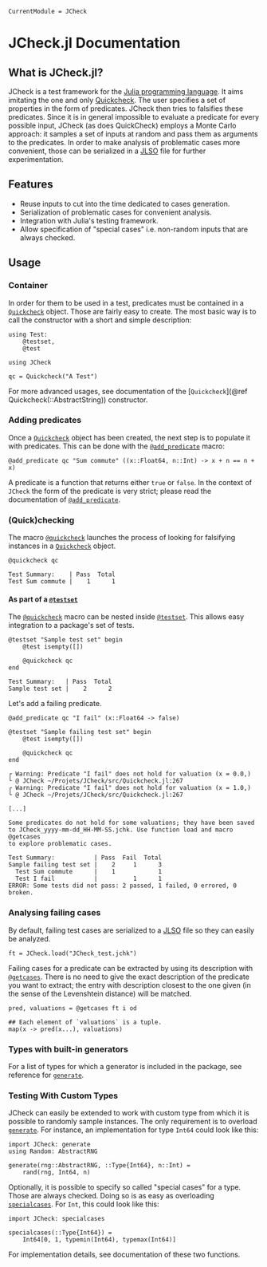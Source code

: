 ```@meta
CurrentModule = JCheck
```

# JCheck.jl Documentation

## What is JCheck.jl?
JCheck is a test framework for the [Julia programming
language](https://julialang.org/). It aims imitating the one and only
[Quickcheck](https://github.com/nick8325/quickcheck). The user
specifies a set of properties in the form of predicates. JCheck then
tries to falsifies these predicates. Since it is in general impossible
to evaluate a predicate for every possible input, JCheck (as does
QuickCheck) employs a Monte Carlo approach: it samples a set of inputs
at random and pass them as arguments to the predicates. In order to
make analysis of problematic cases more convenient, those can be
serialized in a [JLSO](https://github.com/invenia/JLSO.jl) file for
further experimentation.

## Features
- Reuse inputs to cut into the time dedicated to cases generation.
- Serialization of problematic cases for convenient analysis.
- Integration with Julia's testing framework.
- Allow specification of "special cases" i.e. non-random inputs that
  are always checked.

## Usage
### Container
In order for them to be used in a test, predicates must be contained
in a [`Quickcheck`](@ref) object. Those are fairly easy to create. The
most basic way is to call the constructor with a short and simple
description:

``` @setup example_index
using Test:
    @testset,
    @test

using JCheck
```

``` @example example_index
qc = Quickcheck("A Test")
```

For more advanced usages, see documentation of the [`Quickcheck`](@ref
Quickcheck(::AbstractString)) constructor.

### Adding predicates
Once a [`Quickcheck`](@ref) object has been created, the next step is
to populate it with predicates. This can be done with the
[`@add_predicate`](@ref) macro:

``` @example example_index
@add_predicate qc "Sum commute" ((x::Float64, n::Int) -> x + n == n + x)
```

A predicate is a function that returns either `true` or `false`. In
the context of `JCheck` the form of the predicate is very strict;
please read the documentation of [`@add_predicate`](@ref).

### (Quick)checking
The macro [`@quickcheck`](@ref) launches the process of looking for
falsifying instances in a [`Quickcheck`](@ref) object.

``` @jldoctest
@quickcheck qc

Test Summary:    | Pass  Total
Test Sum commute |    1      1
```

#### As part of a [`@testset`](https://docs.julialang.org/en/v1/stdlib/Test/#Test.@testset)
The [`@quickcheck`](@ref) macro can be nested inside
[`@testset`](https://docs.julialang.org/en/v1/stdlib/Test/#Test.@testset).
This allows easy integration to a package's set of tests.

``` @jldoctest
@testset "Sample test set" begin
    @test isempty([])

    @quickcheck qc
end

Test Summary:   | Pass  Total
Sample test set |    2      2
```

Let's add a failing predicate.

``` @jldoctest example_index
@add_predicate qc "I fail" (x::Float64 -> false)

@testset "Sample failing test set" begin
    @test isempty([])

    @quickcheck qc
end

┌ Warning: Predicate "I fail" does not hold for valuation (x = 0.0,)
└ @ JCheck ~/Projets/JCheck/src/Quickcheck.jl:267
┌ Warning: Predicate "I fail" does not hold for valuation (x = 1.0,)
└ @ JCheck ~/Projets/JCheck/src/Quickcheck.jl:267

[...]

Some predicates do not hold for some valuations; they have been saved
to JCheck_yyyy-mm-dd_HH-MM-SS.jchk. Use function load and macro @getcases
to explore problematic cases.

Test Summary:           | Pass  Fail  Total
Sample failing test set |    2     1      3
  Test Sum commute      |    1            1
  Test I fail           |          1      1
ERROR: Some tests did not pass: 2 passed, 1 failed, 0 errored, 0 broken.
```

### Analysing failing cases
By default, failing test cases are serialized to a
[JLSO](https://github.com/invenia/JLSO.jl) file so they can easily be
analyzed.

``` @example example_index
ft = JCheck.load("JCheck_test.jchk")
```

Failing cases for a predicate can be extracted by using its
description with [`@getcases`](@ref). There is no need to give the
exact description of the predicate you want to extract; the entry with
description closest to the one given (in the sense of the Levenshtein
distance) will be matched.

``` @example example_index
pred, valuations = @getcases ft i od

## Each element of `valuations` is a tuple.
map(x -> pred(x...), valuations)
```

### Types with built-in generators
For a list of types for which a generator is included in the package,
see reference for [`generate`](@ref).

### Testing With Custom Types
JCheck can easily be extended to work with custom type from which it
is possible to randomly sample instances. The only requirement is to
overload [`generate`](@ref). For instance, an implementation for type
`Int64` could look like this:

``` @example example_index
import JCheck: generate
using Random: AbstractRNG

generate(rng::AbstractRNG, ::Type{Int64}, n::Int) =
    rand(rng, Int64, n)
```

Optionally, it is possible to specify so called "special cases" for a
type. Those are always checked. Doing so is as easy as overloading
[`specialcases`](@ref). For `Int`, this could look like this:

``` @example
import JCheck: specialcases

specialcases(::Type{Int64}) =
    Int64[0, 1, typemin(Int64), typemax(Int64)]
```

For implementation details, see documentation of these two functions.


